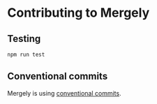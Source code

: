 # Contributing to Mergely

## Testing

```bash
npm run test
```

## Conventional commits

Mergely is using [conventional commits](https://www.conventionalcommits.org/en/v1.0.0).
